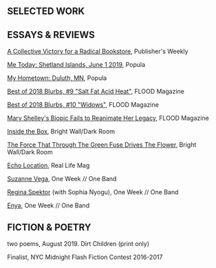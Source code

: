
## SELECTED WORK

## ESSAYS & REVIEWS

[A Collective Victory for a Radical Bookstore](https://www.publishersweekly.com/pw/by-topic/columns-and-blogs/soapbox/article/83578-a-collective-victory-for-a-radical-bookstore.html),  Publisher's Weekly

[Me Today: Shetland Islands, June 1 2019](https://popula.com/2019/07/01/we-lingered-at-the-table-until-our-pants-were-mostly-dry/), Popula

[My Hometown: Duluth, MN](https://popula.com/2018/12/19/my-hometown-duluth-minnesota/), Popula

[Best of 2018 Blurbs, #9 "Salt Fat Acid Heat"](http://floodmagazine.com/55674/the-best-tv-of-2018/), FLOOD Magazine

[Best of 2018 Blurbs, #10 "Widows"](http://floodmagazine.com/55625/the-best-films-of-2018/), FLOOD Magazine

[Mary Shelley's Biopic Fails to Reanimate Her Legacy](http://floodmagazine.com/51685/mary-shelleys-biopic-fails-to-reanimate-her-legacy/), FLOOD Magazine

[Inside the Box](https://www.brightwalldarkroom.com/2018/11/26/bergman-magic-flute-1975/), Bright Wall/Dark Room

[The Force That Through The Green Fuse Drives The Flower](http://www.brightwalldarkroom.com/2018/04/09/force-green-fuse-drives-flower/), Bright Wall/Dark Room

[Echo Location](http://reallifemag.com/echo-location/), Real Life Mag

[Suzanne Vega](http://oneweekoneband.tumblr.com/tagged/suzanne_vega/chrono), One Week // One Band

[Regina Spektor](http://oneweekoneband.tumblr.com/tagged/regina_spektor/chrono) (with Sophia Nyogu), One Week // One Band

[Enya](http://oneweekoneband.tumblr.com/tagged/Enya/chrono), One Week // One Band

## FICTION & POETRY

two poems, August 2019. Dirt Children (print only)

Finalist, NYC Midnight Flash Fiction Contest 2016-2017